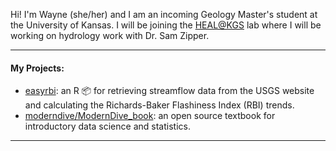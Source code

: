 Hi! I'm Wayne (she/her) and I am an incoming Geology Master's student at the University of Kansas. I will be joining the [HEAL@KGS](https://www.samzipper.com/) lab where I will be working on hydrology work with Dr. Sam Zipper.

-------------

#### My Projects:
- [easyrbi](https://github.com/amutaya/easyrbi): an R 📦 for retrieving streamflow data from the USGS[](https://waterservices.usgs.gov/rest/Site-Test-Tool.html) website and calculating the Richards-Baker Flashiness Index (RBI) trends. 
- [moderndive/ModernDive_book](https://github.com/moderndive/ModernDive_book): an open source textbook for introductory data science and statistics.

-------------

